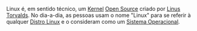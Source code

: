 Linux é, em sentido técnico, um [Kernel](Kernel) [Open Source](Open%20Source) criado por [Linus Torvalds](Linus%20Torvalds.md). No dia-a-dia, as pessoas usam o nome "Linux" para se referir à qualquer [Distro Linux](Distro%20Linux.md) e o consideram como um [Sistema Operacional](Sistema%20Operacional.md).